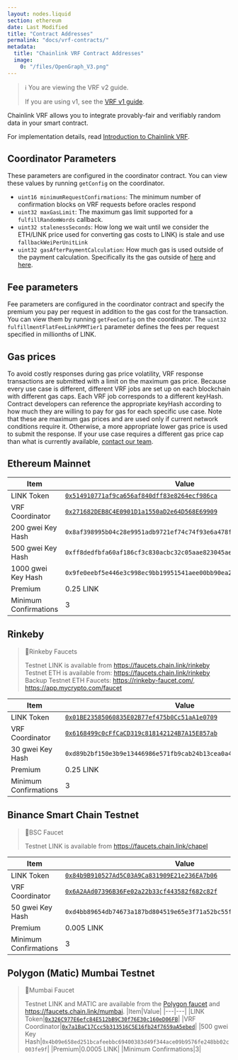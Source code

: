 ```yaml
---
layout: nodes.liquid
section: ethereum
date: Last Modified
title: "Contract Addresses"
permalink: "docs/vrf-contracts/"
metadata:
  title: "Chainlink VRF Contract Addresses"
  image:
    0: "/files/OpenGraph_V3.png"
---
```


> ℹ️ You are viewing the VRF v2 guide.
>
> If you are using v1, see the [VRF v1 guide](./v1).

Chainlink VRF allows you to integrate provably-fair and verifiably random data in your smart contract.

For implementation details, read [Introduction to Chainlink VRF](/docs/chainlink-vrf/).

## Coordinator Parameters

These parameters are configured in the coordinator contract. You can view these values by running `getConfig` on the coordinator.

- `uint16 minimumRequestConfirmations`: The minimum number of confirmation blocks on VRF requests before oracles respond
- `uint32 maxGasLimit`: The maximum gas limit supported for a `fulfillRandomWords` callback.
- `uint32 stalenessSeconds`: How long we wait until we consider the ETH/LINK price used for converting gas costs to LINK) is stale and use `fallbackWeiPerUnitLink`
- `uint32 gasAfterPaymentCalculation`: How much gas is used outside of the payment calculation. Specifically its the gas outside of [here]() and [here](). <!--TODO: add links and explain this parameter more clearly. -->

## Fee parameters

Fee parameters are configured in the coordinator contract and specify the premium you pay per request in addition to the gas cost for the transaction. You can view them by running `getFeeConfig` on the coordinator. The `uint32 fulfillmentFlatFeeLinkPPMTier1` parameter defines the fees per request specified in millionths of LINK.

## Gas prices

To avoid costly responses during gas price volatility, VRF response transactions are submitted with a limit on the maximum gas price. Because every use case is different, different VRF jobs are set up on each blockchain with different gas caps. Each VRF job corresponds to a different keyHash. Contract developers can reference the appropriate keyHash according to how much they are willing to pay for gas for each specific use case. Note that these are maximum gas prices and are used only if current network conditions require it. Otherwise, a more appropriate lower gas price is used to submit the response. If your use case requires a different gas price cap than what is currently available, [contact our team](https://chainlinkcommunity.typeform.com/to/OYQO67EF).

## Ethereum Mainnet

|Item|Value|
|---|---|
|LINK Token|[`0x514910771af9ca656af840dff83e8264ecf986ca`](https://etherscan.io/token/0x514910771af9ca656af840dff83e8264ecf986ca)|
|VRF Coordinator|[`0x271682DEB8C4E0901D1a1550aD2e64D568E69909`](https://etherscan.io/token/0x271682DEB8C4E0901D1a1550aD2e64D568E69909)|
|200 gwei Key Hash|`0x8af398995b04c28e9951adb9721ef74c74f93e6a478f39e7e0777be13527e7ef`|
|500 gwei Key Hash|`0xff8dedfbfa60af186cf3c830acbc32c05aae823045ae5ea7da1e45fbfaba4f92`|
|1000 gwei Key Hash|`0x9fe0eebf5e446e3c998ec9bb19951541aee00bb90ea201ae456421a2ded86805`|
|Premium|0.25 LINK|
|Minimum Confirmations|3|

## Rinkeby

> 🚰Rinkeby Faucets
>
> Testnet LINK is available from https://faucets.chain.link/rinkeby
> Testnet ETH is available from: https://faucets.chain.link/rinkeby
> Backup Testnet ETH Faucets: https://rinkeby-faucet.com/, https://app.mycrypto.com/faucet

|Item|Value|
|---|---|
|LINK Token|[`0x01BE23585060835E02B77ef475b0Cc51aA1e0709`](https://rinkeby.etherscan.io/token/0x01BE23585060835E02B77ef475b0Cc51aA1e0709)|
|VRF Coordinator|[`0x6168499c0cFfCaCD319c818142124B7A15E857ab`](https://rinkeby.etherscan.io/token/0x6168499c0cFfCaCD319c818142124B7A15E857ab)|
|30 gwei Key Hash|`0xd89b2bf150e3b9e13446986e571fb9cab24b13cea0a43ea20a6049a85cc807cc`|
|Premium|0.25 LINK|
|Minimum Confirmations|3|

## Binance Smart Chain Testnet

> 🚰BSC Faucet
>
> Testnet LINK is available from https://faucets.chain.link/chapel

|Item|Value|
|---|---|
|LINK Token|[`0x84b9B910527Ad5C03A9Ca831909E21e236EA7b06`](https://testnet.bscscan.com/address/0x84b9B910527Ad5C03A9Ca831909E21e236EA7b06)|
|VRF Coordinator|[`0x6A2AAd07396B36Fe02a22b33cf443582f682c82f`](https://testnet.bscscan.com/address/0x6A2AAd07396B36Fe02a22b33cf443582f682c82f)|
|50 gwei Key Hash|`0xd4bb89654db74673a187bd804519e65e3f71a52bc55f11da7601a13dcf505314`|
|Premium|0.005 LINK|
|Minimum Confirmations|3|

## Polygon (Matic) Mumbai Testnet

> 🚰Mumbai Faucet
>
> Testnet LINK and MATIC are available from the [Polygon faucet](https://faucet.polygon.technology/) and https://faucets.chain.link/mumbai.
|Item|Value|
|---|---|
|LINK Token|[`0x326C977E6efc84E512bB9C30f76E30c160eD06FB`](https://mumbai.polygonscan.com/address/0x326C977E6efc84E512bB9C30f76E30c160eD06FB)|
|VRF Coordinator|[`0x7a1BaC17Ccc5b313516C5E16fb24f7659aA5ebed`](https://mumbai.polygonscan.com/address/0x7a1BaC17Ccc5b313516C5E16fb24f7659aA5ebed)|
|500 gwei Key Hash|`0x4b09e658ed251bcafeebbc69400383d49f344ace09b9576fe248bb02c003fe9f`|
|Premium|0.0005 LINK|
|Minimum Confirmations|3|
